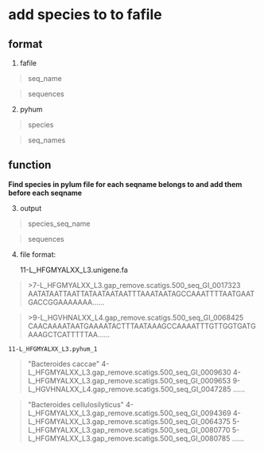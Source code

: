 # add species to to fafile


## format
1. fafile

>seq_name

>sequences
2. pyhum

>species

>seq_names

## function
**Find species in pylum file for each seqname belongs to and add them before each seqname**

3. output
>species_seq_name

>sequences
4. file format:

    11-L_HFGMYALXX_L3.unigene.fa
>\>7-L_HFGMYALXX_L3.gap_remove.scatigs.500_seq_GI_0017323
AATATAATTAATTATAATAATAATTTAAATAATAGCCAAATTTTAATGAATGACCGGAAAAAAA......

>\>9-L_HGVHNALXX_L4.gap_remove.scatigs.500_seq_GI_0068425
CAACAAAATAATGAAAATACTTTAATAAAGCCAAAATTTGTTGGTGATGAAAGCTCATTTTTAA......

    11-L_HFGMYALXX_L3.pyhum_1
>"Bacteroides caccae"	4-L_HFGMYALXX_L3.gap_remove.scatigs.500_seq_GI_0009630	4-L_HFGMYALXX_L3.gap_remove.scatigs.500_seq_GI_0009653	9-L_HGVHNALXX_L4.gap_remove.scatigs.500_seq_GI_0047285	......

>"Bacteroides cellulosilyticus"	4-L_HFGMYALXX_L3.gap_remove.scatigs.500_seq_GI_0094369	4-L_HFGMYALXX_L3.gap_remove.scatigs.500_seq_GI_0064375	5-L_HFGMYALXX_L3.gap_remove.scatigs.500_seq_GI_0080770	5-L_HFGMYALXX_L3.gap_remove.scatigs.500_seq_GI_0080785	......

